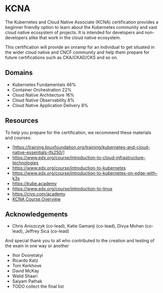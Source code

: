 # KCNA

The Kubernetes and Cloud Native Associate (KCNA) certification provides a beginner friendly option to learn about the Kubernetes community and vast cloud native ecosystem of projects. It is intended for developers and non-developers alike that work in the cloud native ecosystem.

This certification will provide an onramp for an individual to get situated in the wider cloud native and CNCF community and help them prepare for future certifications such as CKA/CKAD/CKS and so on.

## Domains

* Kubernetes Fundamentals	46%
* Container Orchestration	22%
* Cloud Native Architecture	16%
* Cloud Native Observability	8%
* Cloud Native Application Delivery	8%

## Resources

To help you prepare for the certification, we recommend these materials and courses:

* [https://training.linuxfoundation.org/training/kubernetes-and-cloud-native-essentials-lfs250/]
* https://www.edx.org/course/introduction-to-cloud-infrastructure-technologies
* https://www.edx.org/course/introduction-to-kubernetes
* https://www.edx.org/course/introduction-to-kubernetes-on-edge-with-k3s
* https://kube.academy
* https://www.edx.org/course/introduction-to-linux
* https://civo.com/academy
* [KCNA Course Overview](https://youtu.be/iGkFHB1kFZ0)

## Acknowledgements 

* Chris Aniszczyk (co-lead), Katie Gamanji (co-lead), Divya Mohan (co-lead), Jeffrey Sica (co-lead)

And special thank you to all who contributed to the creation and testing of the exam in one way or another

* Ihor Dvoretskyi
* Ricardo Katz
* Tom Kerkhove
* David McKay
* Walid Shaari
* Saiyam Pathak
* TODO collect the final list
